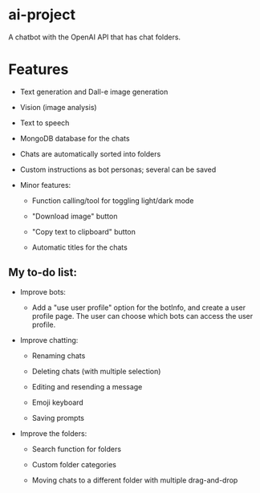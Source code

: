 # ai-project

A chatbot with the OpenAI API that has chat folders.

# Features

- Text generation and Dall-e image generation

- Vision (image analysis)

- Text to speech

- MongoDB database for the chats

- Chats are automatically sorted into folders

- Custom instructions as bot personas; several can be saved

- Minor features:

    - Function calling/tool for toggling light/dark mode

    - "Download image" button

    - "Copy text to clipboard" button

    - Automatic titles for the chats

## My to-do list:

- Improve bots:

    - Add a "use user profile" option for the botInfo, and create a user profile page. The user can choose which bots can access the user profile.

- Improve chatting:

    - Renaming chats

    - Deleting chats (with multiple selection)

    - Editing and resending a message

    - Emoji keyboard

    - Saving prompts

- Improve the folders:

    - Search function for folders

    - Custom folder categories

    - Moving chats to a different folder with multiple drag-and-drop